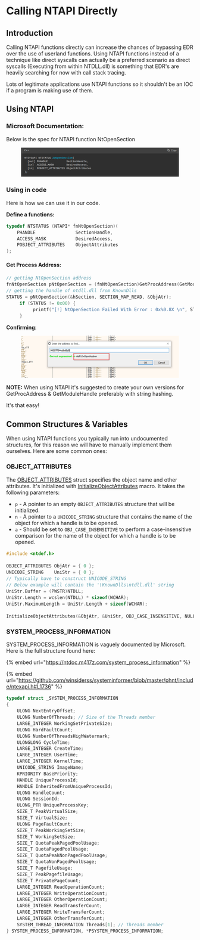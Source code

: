 # Calling NTAPI Directly



## Introduction

Calling NTAPI functions directly can increase the chances of bypassing EDR over the use of userland functions. Using NTAPI functions instead of a technique like direct syscalls can actually be a preferred scenario as direct syscalls (Executing from within NTDLL.dll) is something that EDR's are heavily searching for now with call stack tracing.

Lots of legitimate applications use NTAPI functions so it shouldn't be an IOC if a program is making use of them.&#x20;

## Using NTAPI

### Microsoft Documentation:

Below is the spec for NTAPI function NtOpenSection

<figure><img src="../../../.gitbook/assets/image (85).png" alt=""><figcaption></figcaption></figure>

### Using in code

Here is how we can use it in our code.

**Define a functions:**

```c
typedef NTSTATUS (NTAPI* fnNtOpenSection)(
	PHANDLE               SectionHandle,
	ACCESS_MASK           DesiredAccess,
	POBJECT_ATTRIBUTES    ObjectAttributes
);
```

#### Get Process Address:

```c
// getting NtOpenSection address
fnNtOpenSection pNtOpenSection = (fnNtOpenSection)GetProcAddress(GetModuleHandle(L"NTDLL"), "NtOpenSection");
// getting the handle of ntdll.dll from KnownDlls
STATUS = pNtOpenSection(&hSection, SECTION_MAP_READ, &ObjAtr);
     if (STATUS != 0x00) {
          printf("[!] NtOpenSection Failed With Error : 0x%0.8X \n", STATUS);
     }
```

**Confirming**:

<figure><img src="../../../.gitbook/assets/image (86).png" alt=""><figcaption></figcaption></figure>

**NOTE:** When using NTAPI it's suggested to create your own versions for GetProcAddress & GetModuleHandle preferably with string hashing.

It's that easy!



## Common Structures & Variables

When using NTAPI functions you typically run into undocumented structures, for this reason we will have to manually implement them ourselves. Here are some common ones:

### OBJECT\_ATTRIBUTES

The [OBJECT\_ATTRIBUTES](https://learn.microsoft.com/en-us/windows/win32/api/ntdef/ns-ntdef-\_object\_attributes) struct specifies the object name and other attributes. It's initialized with [InitializeObjectAttributes](https://learn.microsoft.com/en-us/windows/win32/api/ntdef/nf-ntdef-initializeobjectattributes) macro. It takes the following parameters:

* `p` - A pointer to an empty `OBJECT_ATTRIBUTES` structure that will be initialized.
* `n` - A pointer to a `UNICODE_STRING` structure that contains the name of the object for which a handle is to be opened.
* `a` - Should be set to `OBJ_CASE_INSENSITIVE` to perform a case-insensitive comparison for the name of the object for which a handle is to be opened.

```c
#include <ntdef.h>

OBJECT_ATTRIBUTES ObjAtr = { 0 };
UNICODE_STRING    UniStr = { 0 };
// Typically have to construct UNICODE_STRING 
// Below example will contain the '\KnownDlls\ntdll.dll' string
UniStr.Buffer = (PWSTR)NTDLL;
UniStr.Length = wcslen(NTDLL) * sizeof(WCHAR);
UniStr.MaximumLength = UniStr.Length + sizeof(WCHAR);

InitializeObjectAttributes(&ObjAtr, &UniStr, OBJ_CASE_INSENSITIVE, NULL, NULL);
```



### SYSTEM\_PROCESS\_INFORMATION

SYSTEM\_PROCESS\_INFORMATION is vaguely documented by Microsoft. Here is the full structure found here:

{% embed url="https://ntdoc.m417z.com/system_process_information" %}

{% embed url="https://github.com/winsiderss/systeminformer/blob/master/phnt/include/ntexapi.h#L1736" %}

```c
typedef struct _SYSTEM_PROCESS_INFORMATION
{
    ULONG NextEntryOffset;
    ULONG NumberOfThreads; // Size of the Threads member
    LARGE_INTEGER WorkingSetPrivateSize; 
    ULONG HardFaultCount; 
    ULONG NumberOfThreadsHighWatermark; 
    ULONGLONG CycleTime; 
    LARGE_INTEGER CreateTime;
    LARGE_INTEGER UserTime;
    LARGE_INTEGER KernelTime;
    UNICODE_STRING ImageName;
    KPRIORITY BasePriority;
    HANDLE UniqueProcessId;
    HANDLE InheritedFromUniqueProcessId;
    ULONG HandleCount;
    ULONG SessionId;
    ULONG_PTR UniqueProcessKey; 
    SIZE_T PeakVirtualSize;
    SIZE_T VirtualSize;
    ULONG PageFaultCount;
    SIZE_T PeakWorkingSetSize;
    SIZE_T WorkingSetSize;
    SIZE_T QuotaPeakPagedPoolUsage;
    SIZE_T QuotaPagedPoolUsage;
    SIZE_T QuotaPeakNonPagedPoolUsage;
    SIZE_T QuotaNonPagedPoolUsage;
    SIZE_T PagefileUsage;
    SIZE_T PeakPagefileUsage;
    SIZE_T PrivatePageCount;
    LARGE_INTEGER ReadOperationCount;
    LARGE_INTEGER WriteOperationCount;
    LARGE_INTEGER OtherOperationCount;
    LARGE_INTEGER ReadTransferCount;
    LARGE_INTEGER WriteTransferCount;
    LARGE_INTEGER OtherTransferCount;
    SYSTEM_THREAD_INFORMATION Threads[1]; // Threads member
} SYSTEM_PROCESS_INFORMATION, *PSYSTEM_PROCESS_INFORMATION;
```
